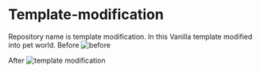 # Template-modification
Repository name is template modification. In this Vanilla template modified into pet world.
Before
![before](https://user-images.githubusercontent.com/92078186/142149649-ddee45fb-221f-48c7-80f9-9d296a969ce1.png)

After
![template modification](https://user-images.githubusercontent.com/92078186/142148158-947c4bdd-45b6-4898-a6c5-f2bbcbff2769.png)
 
